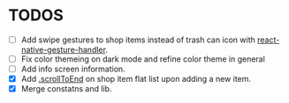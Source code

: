 # TODOS

* [ ] Add swipe gestures to shop items instead of trash can icon with [react-native-gesture-handler](https://docs.swmansion.com/react-native-gesture-handler/docs/example).
* [ ] Fix color themeing on dark mode and refine color theme in general
* [ ] Add info screen information.
* [X] Add [.scrollToEnd](https://reactnative.dev/docs/flatlist#scrolltoend) on shop item flat list upon adding a new item.
* [X] Merge constatns and lib.